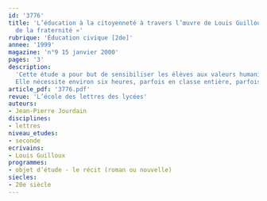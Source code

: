 ```yaml
---
id: '3776'
title: 'L’éducation à la citoyenneté à travers l’œuvre de Louis Guilloux, un « écrivain
  de la fraternité »'
rubrique: 'Éducation civique [2de]'
annee: '1999'
magazine: 'n°9 15 janvier 2000'
pages: '3'
description: 
  'Cette étude a pour but de sensibiliser les élèves aux valeurs humanistes transmises par les écrits de Louis Guilloux en leur faisant procéder à des recherches sur l’écrivain au CDI…
  Elle nécessite environ six heures, parfois en classe entière, parfois en demi-classe, sans compter les recherches personnelles.'
article_pdf: '3776.pdf'
revue: 'L’école des lettres des lycées'
auteurs:
- Jean-Pierre Jourdain
disciplines:
- lettres
niveau_etudes:
- seconde
ecrivains:
- Louis Guilloux
programmes:
- objet d’étude - le récit (roman ou nouvelle)
siecles:
- 20e siècle
---
```


